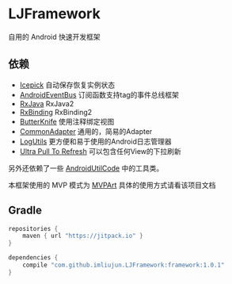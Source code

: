 # LJFramework
自用的 Android 快速开发框架

## 依赖

* [Icepick](https://github.com/frankiesardo/icepick) 自动保存恢复实例状态
* [AndroidEventBus](https://github.com/hehonghui/AndroidEventBus) 订阅函数支持tag的事件总线框架
* [RxJava](https://github.com/ReactiveX/RxJava) RxJava2
* [RxBinding](https://github.com/JakeWharton/RxBinding) RxBinding2
* [ButterKnife](https://github.com/JakeWharton/butterknife) 使用注释绑定视图
* [CommonAdapter](https://github.com/tianzhijiexian/CommonAdapter) 通用的，简易的Adapter
* [LogUtils](https://github.com/pengwei1024/LogUtils) 更方便和易于使用的Android日志管理器
* [Ultra Pull To Refresh](https://github.com/imliujun/android-Ultra-Pull-To-Refresh) 可以包含任何View的下拉刷新

另外还依赖了一些 [AndroidUtilCode](https://github.com/Blankj/AndroidUtilCode) 中的工具类。

本框架使用的 MVP 模式为 [MVPArt](https://github.com/JessYanCoding/MVPArt) 具体的使用方式请看该项目文档





## Gradle
```groovy
repositories {
    maven { url "https://jitpack.io" }
}

dependencies {
    compile "com.github.imliujun.LJFramework:framework:1.0.1"
}
```

